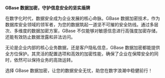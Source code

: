 **GBase 数据加密，守护信息安全的坚实盾牌**

在数字化时代，数据安全成为企业发展的核心命脉。GBase 数据加密技术，作为数据库安全领域的领军者，为您的数据筑起一道坚不可摧的安全防线。通过多层次、多维度的数据加密方案，GBase 不仅能够对敏感信息进行高强度加密存储，还能有效防止数据泄露和非法访问。

无论是企业内部的核心业务数据，还是客户隐私信息，GBase 数据加密都能提供全方位保护。其灵活的配置选项和高效的加密性能，确保了企业在保障安全的同时，依然可以保持业务的高效运转。

选择 GBase 数据加密，让您的数据安全无忧，助您在数字浪潮中稳健前行！